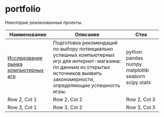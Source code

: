 # portfolio

Некоторые реализованные проекты.

| Наименование | Описание | Стек |
| ---------| ---------| ---------|
| [Исследование рынка компьютерных игр](https://github.com/polina508/portfolio/tree/3db1b5cc67680ded6c7c437bb3d3c929d10355ba/comp_games_research) | Подготовка рекомендаций по выбору потенциально успешных компьютерных игр для интернет-магазина: по данным из открытых источников выявить закономерности, определяющие успешность игры. | python pandas numpy matplotlib seaborn scipy.stats |
| Row 2, Col 1 | Row 2, Col 2 | Row 2, Col 3 |
| Row 3, Col 1 | Row 3, Col 2 | Row 3, Col 3 |

